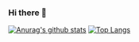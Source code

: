 ### Hi there 👋

[![Anurag's github stats](https://github-readme-stats.vercel.app/api?username=hiroki-kondo-git&count_private=true&theme=dracula)](https://github.com/anuraghazra/github-readme-stats)
[![Top Langs](https://github-readme-stats.vercel.app/api/top-langs/?username=hiroki-kondo-git&layout=compact&count_private=true&theme=dracula)](https://github.com/anuraghazra/github-readme-stats)

<!--
**hiroki-kondo-git/hiroki-kondo-git** is a ✨ _special_ ✨ repository because its `README.md` (this file) appears on your GitHub profile.

Here are some ideas to get you started:

- 🔭 I’m currently working on ...
- 🌱 I’m currently learning ...
- 👯 I’m looking to collaborate on ...
- 🤔 I’m looking for help with ...
- 💬 Ask me about ...
- 📫 How to reach me: ...
- 😄 Pronouns: ...
- ⚡ Fun fact: ...
-->
